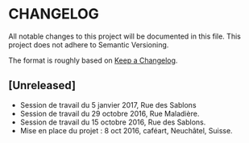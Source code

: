 # CHANGELOG 

All notable changes to this project will be documented in this file. This project does not adhere to Semantic Versioning.

The format is roughly based on [Keep a Changelog](http://keepachangelog.com/).

## [Unreleased]

- Session de travail du 5 janvier 2017, Rue des Sablons
- Session de travail du 29 octobre 2016, Rue Maladière.
- Session de travail du 15 octobre 2016, Rue des Sablons.
- Mise en place du projet : 8 oct 2016, caféart, Neuchâtel, Suisse.








